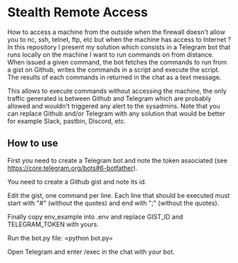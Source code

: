 # Stealth Remote Access


How to access a machine from the outside when the firewall doesn't allow you to nc, ssh, telnet, ftp, etc but when the machine has access to Internet ? In this repository I present my solution which consists in a Telegram bot that runs locally on the machine I want to run commands on from distance. When issued a given command, the bot fetches the commands to run from a gist on  Github, writes the commands in a script and execute the script. The results of each commands in returned in the chat as a text message. 

This allows to execute commands without accessing the machine, the only traffic generated is between Github and Telegram which are probably allowed and wouldn't triggered any alert to the sysadmins. Note that you can replace Github and/or Telegram with any solution that would be better for example Slack, pastbin, Discord, etc. 


## How to use

First you need to create a Telegram bot and note the token associated (see https://core.telegram.org/bots#6-botfather).

You need to create a Github gist and note its id.

Edit the gist, one command per line. Each line that should be executed must start with "#" (without the quotes) and end with ";" (without the quotes). 

Finally copy env_example into .env and replace GIST_ID and TELEGRAM_TOKEN with yours.

Run the bot.py file: =python bot.py=

Open Telegram and enter /exec in the chat with your bot. 